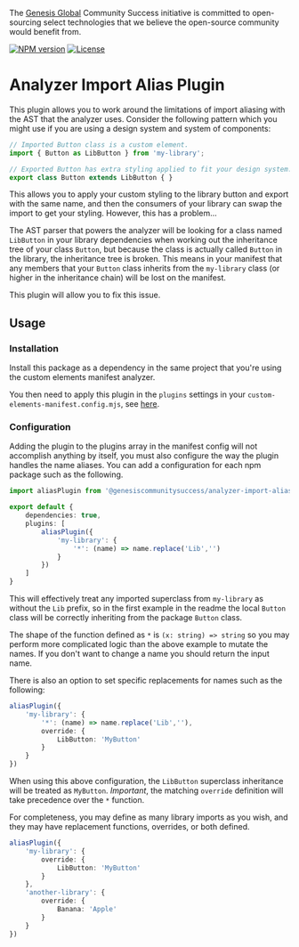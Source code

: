 The [Genesis Global](https://genesis.global) Community Success initiative is committed to open-sourcing select technologies that we believe the open-source community would benefit from.

[![NPM version](https://img.shields.io/npm/v/@genesiscommunitysuccess/analyzer-import-alias-plugin)](https://www.npmjs.com/package/@genesiscommunitysuccess/analyzer-import-alias-plugin) [![License](https://img.shields.io/github/license/genesiscommunitysuccess/custom-elements-lsp)](https://github.com/genesiscommunitysuccess/custom-elements-lsp/blob/master/LICENSE)

# Analyzer Import Alias Plugin

This plugin allows you to work around the limitations of import aliasing with the AST that the analyzer uses. Consider the following pattern which you might use if you are using a design system and system of components:

```typescript
// Imported Button class is a custom element.
import { Button as LibButton } from 'my-library';

// Exported Button has extra styling applied to fit your design system.
export class Button extends LibButton { }
```

This allows you to apply your custom styling to the library button and export with the same name, and then the consumers of your library can swap the import to get your styling. However, this has a problem...

The AST parser that powers the analyzer will be looking for a class named `LibButton` in your library dependencies when working out the inheritance tree of your class `Button`, but because the class is actually called `Button` in the library, the inheritance tree is broken. This means in your manifest that any members that your `Button` class inherits from the `my-library` class (or higher in the inheritance chain) will be lost on the manifest.

This plugin will allow you to fix this issue.

## Usage

### Installation

Install this package as a dependency in the same project that you're using the custom elements manifest analyzer.

You then need to apply this plugin in the `plugins` settings in your `custom-elements-manifest.config.mjs`, see [here](https://custom-elements-manifest.open-wc.org/analyzer/config/#config-file).

### Configuration

Adding the plugin to the plugins array in the manifest config will not accomplish anything by itself, you must also configure the way the plugin handles the name aliases. You can add a configuration for each npm package such as the following.

```typescript
import aliasPlugin from '@genesiscommunitysuccess/analyzer-import-alias-plugin';

export default {
    dependencies: true,
    plugins: [
        aliasPlugin({
            'my-library': {
                '*': (name) => name.replace('Lib','')
            }
        })
    ]
}
```

This will effectively treat any imported superclass from `my-library` as without the `Lib` prefix, so in the first example in the readme the local `Button` class will be correctly inheriting from the package `Button` class.

The shape of the function defined as `*` is `(x: string) => string` so you may perform more complicated logic than the above example to mutate the names. If you don't want to change a name you should return the input name.

There is also an option to set specific replacements for names such as the following:

```typescript
aliasPlugin({
    'my-library': {
        '*': (name) => name.replace('Lib',''),
        override: {
            LibButton: 'MyButton'
        }
    }
})
```

When using this above configuration, the `LibButton` superclass inheritance will be treated as `MyButton`. *Important*, the matching `override` definition will take precedence over the `*` function.

For completeness, you may define as many library imports as you wish, and they may have replacement functions, overrides, or both defined.

```typescript
aliasPlugin({
    'my-library': {
        override: {
            LibButton: 'MyButton'
        }
    },
    'another-library': {
        override: {
            Banana: 'Apple'
        }
    }
})
```
